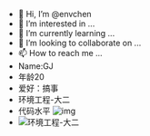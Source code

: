 - 👋 Hi, I’m @envchen
- 👀 I’m interested in ...
- 🌱 I’m currently learning ...
- 💞️ I’m looking to collaborate on ...
- 📫 How to reach me ...
- Name:GJ
- 年龄20
- 爱好：搞事
- 环境工程-大二
- 代码水平 ![img](file:///C:\Users\F117\AppData\Local\Temp\SGPicFaceTpBq\14736\38E11341.png)
- ![环境工程-大二](https://img.shields.io/badge/example-v1.0-red.svg)

<!---
envchen/envchen is a ✨ special ✨ repository because its `README.md` (this file) appears on your GitHub profile.
You can click the Preview link to take a look at your changes.
--->